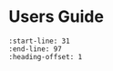# Users Guide

```{include} ../../../README.md
:start-line: 31
:end-line: 97
:heading-offset: 1
``` 

